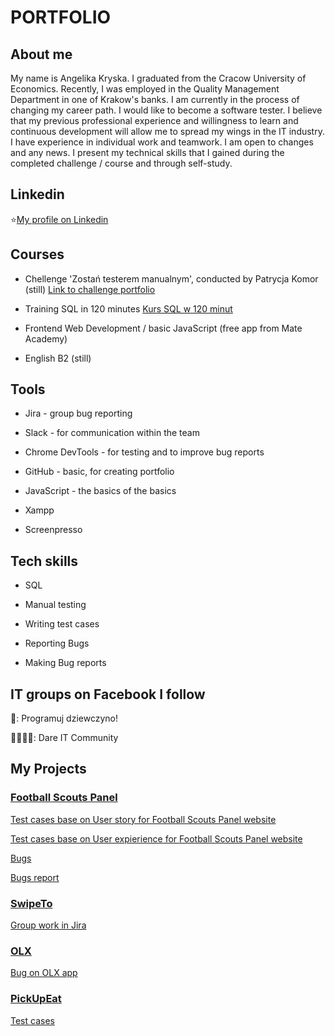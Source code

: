 # PORTFOLIO

## About me

My name is Angelika Kryska. I graduated from the Cracow University of Economics. Recently, I was employed in the Quality Management Department in one of Krakow's banks. I am currently in the process of changing my career path. I would like to become a software tester. I believe that my previous professional experience and willingness to learn and continuous development will allow me to spread my wings in the IT industry. I have experience in individual work and teamwork. I am open to changes and any news. I present my technical skills that I gained during the completed challenge / course and through self-study. 

## Linkedin

⭐[My profile on Linkedin](https://www.linkedin.com/in/angelika-barbara-07925a7a/)

## Courses

* Chellenge 'Zostań testerem manualnym', conducted by Patrycja Komor (still) [Link to challenge portfolio](https://github.com/ANGKRY/challenge_portfolio_Angelika)

* Training SQL in 120 minutes [Kurs SQL w 120 minut](www.kursysql.pl/szkolenie-sql-w-120-minut/)

* Frontend Web Development / basic JavaScript (free app from Mate Academy)

* English B2 (still)

## Tools

* Jira - group bug reporting 

* Slack - for communication within the team

* Chrome DevTools - for testing and to improve bug reports

* GitHub - basic, for creating portfolio

* JavaScript - the basics of the basics

* Xampp 

* Screenpresso

## Tech skills

* SQL 

* Manual testing
 
* Writing test cases

* Reporting Bugs

* Making Bug reports

## IT groups on Facebook I follow

👧: Programuj dziewczyno!

👨‍👩‍👧‍👦: Dare IT Community

## My Projects

### [Football Scouts Panel](https://scouts-test.futbolkolektyw.pl/pl)

[Test cases base on User story for Football Scouts Panel website](https://docs.google.com/spreadsheets/d/1nj29FupjcOu1rnDOw2KjLS-ICXrpnYi3P9NKVSt8oFw/edit#gid=0)

[Test cases base on User expierience for Football Scouts Panel website](https://docs.google.com/spreadsheets/d/131yd2nYajoGlCBeDk5eO_olVVewJm-YwyJhoZn56tKs/edit#gid=0)

[Bugs](https://docs.google.com/spreadsheets/d/1yk2sd5-TrRxMyD8aUxhAUdKQwpo0XNFtybqBk7czpQc/edit#gid=0)

[Bugs report](https://docs.google.com/presentation/d/1YkQ3vwqDQJXcEG9K5xzUtg-iYolldZOJ/edit?usp=share_link&ouid=116269363705844167593&rtpof=true&sd=true)

### [SwipeTo](https://swipeto.pl/?utm_source=SEM&utm_medium=CPC&utm_term=ogolne&utm_content=txt&utm_campaign=SwipeTO_zima_2023&gclid=Cj0KCQiAutyfBhCMARIsAMgcRJQ12xiDSQ5PJbUyGQZmlRcx0-yKAyM5ThstOmVslCmNkYuqm7waA_EaAuA5EALw_wcB)

[Group work in Jira](https://challangedareit.atlassian.net/jira/software/projects/CHAL/boards/1)

### [OLX](https://www.olx.pl/) 

[Bug on OLX app](https://docs.google.com/spreadsheets/d/1bAqjko-hBOIW7fudtsWaxG0IGbjl9IARJmoZzjYMw_U/edit#gid=0)

### [PickUpEat](https://pickeatup.io)

[Test cases](https://docs.google.com/spreadsheets/d/1syBFhG4C7qPP1Y_xCBwWt0g7E3WA1kY2ih22RPAT3Wo/edit#gid=0)


